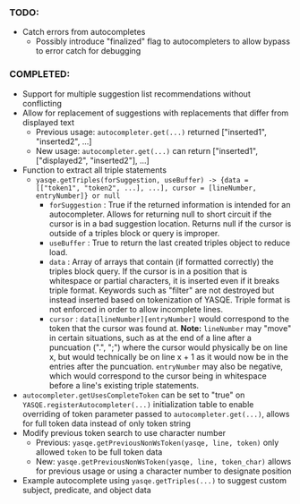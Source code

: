 ### TODO:
* Catch errors from autocompletes
	* Possibly introduce "finalized" flag to autocompleters to allow bypass to error catch for debugging


### COMPLETED:
* Support for multiple suggestion list recommendations without conflicting
* Allow for replacement of suggestions with replacements that differ from displayed text
	* Previous usage: `autocompleter.get(...)` returned ["inserted1", "inserted2", ...]
	* New usage: `autocompleter.get(...)` can return ["inserted1", ["displayed2", "inserted2"], ...]
* Function to extract all triple statements
	* `yasqe.getTriples(forSuggestion, useBuffer) -> {data = [["token1", "token2", ...], ...], cursor = [lineNumber, entryNumber]} or null`
		* `forSuggestion` : True if the returned information is intended for an autocompleter.  Allows for returning null to short circuit if the cursor is in a bad suggestion location.  Returns null if the cursor is outside of a triples block or query is improper.
		* `useBuffer` : True to return the last created triples object to reduce load.
		* `data` : Array of arrays that contain (if formatted correctly) the triples block query.  If the cursor is in a position that is whitespace or partial characters, it is inserted even if it breaks triple format.  Keywords such as "filter" are not destroyed but instead inserted based on tokenization of YASQE.  Triple format is not enforced in order to allow incomplete lines.
		* `cursor` : `data[lineNumber][entryNumber]` would correspond to the token that the cursor was found at.  **Note:**  `lineNumber` may "move" in certain situations, such as at the end of a line after a puncuation (".", ";") where the cursor would physically be on line x, but would technically be on line x + 1 as it would now be in the entries after the puncuation.  `entryNumber` may also be negative, which would correspond to the cursor being in whitespace before a line's existing triple statements.
* `autocompleter.getUsesCompleteToken` can be set to "true" on `YASQE.registerAutocompleter(...)` initialization table to enable overriding of token parameter passed to `autocompleter.get(...)`, allows for full token data instead of only token string
* Modify previous token search to use character number
	* Previous: `yasqe.getPreviousNonWsToken(yasqe, line, token)` only allowed `token` to be full token data
	* New: `yasqe.getPreviousNonWsToken(yasqe, line, token_char)` allows for previous usage or using a character number to designate position
* Example autocomplete using `yasqe.getTriples(...)` to suggest custom subject, predicate, and object data
